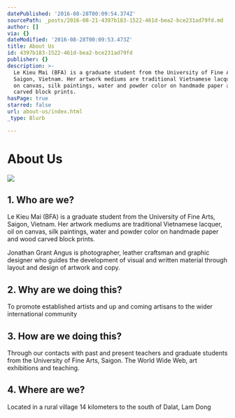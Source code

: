 ```yaml
---
datePublished: '2016-08-28T00:09:54.374Z'
sourcePath: _posts/2016-08-21-4397b183-1522-461d-bea2-bce231ad79fd.md
author: []
via: {}
dateModified: '2016-08-28T00:09:53.473Z'
title: About Us
id: 4397b183-1522-461d-bea2-bce231ad79fd
publisher: {}
description: >-
  Le Kieu Mai (BFA) is a graduate student from the University of Fine Arts,
  Saigon, Vietnam. Her artwork mediums are traditional Vietnamese lacquer, oil
  on canvas, silk paintings, water and powder color on handmade paper and wood
  carved block prints.
hasPage: true
starred: false
url: about-us/index.html
_type: Blurb

---
```

# About Us
![](https://imgflo.herokuapp.com/graph/vahj1ThiexotieMo/298b88e310468482ffc5ce9eb533b90e/croprotate.jpg?cropheight=2633&cropwidth=3648&degrees=0&input=https%3A%2F%2Fthe-grid-user-content.s3-us-west-2.amazonaws.com%2Ff54cf195-89e6-481c-8fec-e7b2484b4c76.jpg&x=0&y=0)

## 1\. Who are we?

Le Kieu Mai (BFA) is a graduate student from the University of Fine Arts, Saigon, Vietnam. Her artwork mediums are traditional Vietnamese lacquer, oil on canvas, silk paintings, water and powder color on handmade paper and wood carved block prints.

Jonathan Grant Angus is photographer, leather craftsman and graphic designer who guides the development of visual and written material through layout and design of artwork and copy.

## 2\. Why are we doing this?

To promote established artists and up and coming artisans to the wider international community

## 3\. How are we doing this?

Through our contacts with past and present teachers and graduate students from the University of Fine Arts, Saigon. The World Wide Web, art exhibitions and teaching.

## 4\. Where are we?

Located in a rural village 14 kilometers to the south of Dalat, Lam Dong